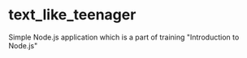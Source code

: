 # text_like_teenager
Simple Node.js application which is a part of training "Introduction to Node.js"
